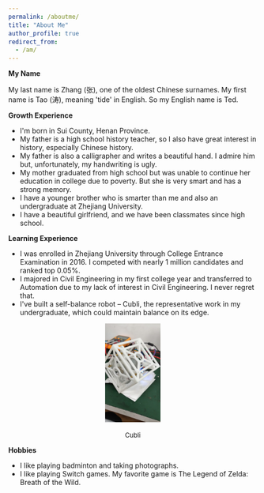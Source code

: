 ```yaml
---
permalink: /aboutme/
title: "About Me"
author_profile: true
redirect_from: 
  - /am/
---
```


**My Name**

My last name is Zhang (张), one of the oldest Chinese surnames. My first name is Tao (涛), meaning 'tide' in English. So my English name is Ted.

**Growth Experience**

* I'm born in Sui County, Henan Province.
* My father is a high school history teacher, so I also have great interest in history, especially Chinese history.
* My father is also a calligrapher and writes a beautiful hand. I admire him but, unfortunately, my handwriting is ugly.
* My mother graduated from high school but was unable to continue her education in college due to poverty. But she is very smart and has a strong memory.
* I have a younger brother who is smarter than me and also an undergraduate at Zhejiang University.
* I have a beautiful girlfriend, and we have been classmates since high school.

**Learning Experience**

* I was enrolled in Zhejiang University through College Entrance Examination in 2016. I competed with nearly 1 million candidates and ranked top 0.05%.
* I majored in Civil Engineering in my first college year and transferred to Automation due to my lack of interest in Civil Engineering. I never regret that.
* I've built a self-balance robot – Cubli, the representative work in my undergraduate, which could maintain balance on its edge.

<center>
<img src='/images/cubli.jpg' title="cubli"  height="200">

<font size=2>Cubli</font>
</center>


**Hobbies**

* I like playing badminton and taking photographs.
* I like playing Switch games. My favorite game is The Legend of Zelda: Breath of the Wild.
